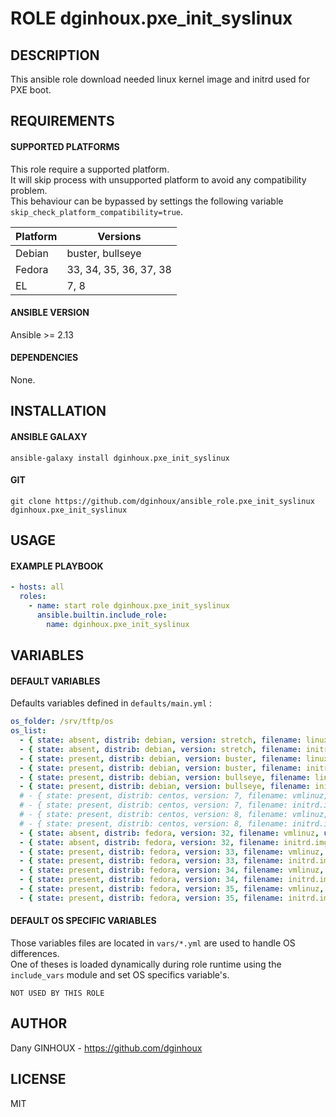 # ROLE dginhoux.pxe_init_syslinux



## DESCRIPTION

This ansible role download needed linux kernel image and initrd used for PXE boot.


## REQUIREMENTS

#### SUPPORTED PLATFORMS

This role require a supported platform.<br />
It will skip process with unsupported platform to avoid any compatibility problem.<br />
This behaviour can be bypassed by settings the following variable `skip_check_platform_compatibility=true`.

| Platform | Versions |
|----------|----------|
| Debian | buster, bullseye |
| Fedora | 33, 34, 35, 36, 37, 38 |
| EL | 7, 8 |

#### ANSIBLE VERSION

Ansible >= 2.13

#### DEPENDENCIES

None.



## INSTALLATION

#### ANSIBLE GALAXY

```shell
ansible-galaxy install dginhoux.pxe_init_syslinux
```
#### GIT

```shell
git clone https://github.com/dginhoux/ansible_role.pxe_init_syslinux dginhoux.pxe_init_syslinux
```


## USAGE

#### EXAMPLE PLAYBOOK

```yaml
- hosts: all
  roles:
    - name: start role dginhoux.pxe_init_syslinux
      ansible.builtin.include_role:
        name: dginhoux.pxe_init_syslinux
```


## VARIABLES

#### DEFAULT VARIABLES

Defaults variables defined in `defaults/main.yml` : 

```yaml
os_folder: /srv/tftp/os
os_list:
  - { state: absent, distrib: debian, version: stretch, filename: linux, url: "http://ftp.debian.org/debian/dists/stretch/main/installer-amd64/current/images/netboot/debian-installer/amd64/linux" }
  - { state: absent, distrib: debian, version: stretch, filename: initrd.gz, url: "http://ftp.debian.org/debian/dists/stretch/main/installer-amd64/current/images/netboot/debian-installer/amd64/initrd.gz" }   
  - { state: present, distrib: debian, version: buster, filename: linux, url: "http://ftp.debian.org/debian/dists/buster/main/installer-amd64/current/images/netboot/debian-installer/amd64/linux" }
  - { state: present, distrib: debian, version: buster, filename: initrd.gz, url: "http://ftp.debian.org/debian/dists/buster/main/installer-amd64/current/images/netboot/debian-installer/amd64/initrd.gz" }
  - { state: present, distrib: debian, version: bullseye, filename: linux, url: "http://ftp.debian.org/debian/dists/bullseye/main/installer-amd64/current/images/netboot/debian-installer/amd64/linux" }
  - { state: present, distrib: debian, version: bullseye, filename: initrd.gz, url: "http://ftp.debian.org/debian/dists/bullseye/main/installer-amd64/current/images/netboot/debian-installer/amd64/initrd.gz" }
  # - { state: present, distrib: centos, version: 7, filename: vmlinuz, url: "http://mirror.centos.org/centos/7/os/x86_64/isolinux/vmlinuz" }
  # - { state: present, distrib: centos, version: 7, filename: initrd.img, url: "http://mirror.centos.org/centos/7/os/x86_64/isolinux/initrd.img" }
  # - { state: present, distrib: centos, version: 8, filename: vmlinuz, url: "http://mirror.centos.org/centos/8/BaseOS/x86_64/os/isolinux/vmlinuz" }
  # - { state: present, distrib: centos, version: 8, filename: initrd.img, url: "http://mirror.centos.org/centos/8/BaseOS/x86_64/os/isolinux/initrd.img" }
  - { state: absent, distrib: fedora, version: 32, filename: vmlinuz, url: "https://ftp.lip6.fr/ftp/pub/linux/distributions/fedora/releases/32/Server/x86_64/os/images/pxeboot/vmlinuz" }
  - { state: absent, distrib: fedora, version: 32, filename: initrd.img, url: "https://ftp.lip6.fr/ftp/pub/linux/distributions/fedora/releases/32/Server/x86_64/os/images/pxeboot/initrd.img" }
  - { state: present, distrib: fedora, version: 33, filename: vmlinuz, url: "https://ftp.lip6.fr/ftp/pub/linux/distributions/fedora/releases/33/Server/x86_64/os/images/pxeboot/vmlinuz" }
  - { state: present, distrib: fedora, version: 33, filename: initrd.img, url: "https://ftp.lip6.fr/ftp/pub/linux/distributions/fedora/releases/33/Server/x86_64/os/images/pxeboot/initrd.img" }
  - { state: present, distrib: fedora, version: 34, filename: vmlinuz, url: "https://ftp.lip6.fr/ftp/pub/linux/distributions/fedora/releases/34/Server/x86_64/os/images/pxeboot/vmlinuz" }
  - { state: present, distrib: fedora, version: 34, filename: initrd.img, url: "https://ftp.lip6.fr/ftp/pub/linux/distributions/fedora/releases/34/Server/x86_64/os/images/pxeboot/initrd.img" }
  - { state: present, distrib: fedora, version: 35, filename: vmlinuz, url: "https://ftp.lip6.fr/ftp/pub/linux/distributions/fedora/releases/35/Server/x86_64/os/images/pxeboot/vmlinuz" }
  - { state: present, distrib: fedora, version: 35, filename: initrd.img, url: "https://ftp.lip6.fr/ftp/pub/linux/distributions/fedora/releases/35/Server/x86_64/os/images/pxeboot/initrd.img" }
```

#### DEFAULT OS SPECIFIC VARIABLES

Those variables files are located in `vars/*.yml` are used to handle OS differences.<br />
One of theses is loaded dynamically during role runtime using the `include_vars` module and set OS specifics variable's.

`NOT USED BY THIS ROLE`



## AUTHOR

Dany GINHOUX - https://github.com/dginhoux



## LICENSE

MIT
